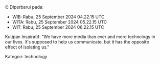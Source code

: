 ⏰ Diperbarui pada:
- WIB: Rabu, 25 September 2024 04.22.15 UTC
- WITA: Rabu, 25 September 2024 05.22.15 UTC
- WIT: Rabu, 25 September 2024 06.22.15 UTC

Kutipan Inspiratif:
"We have more media than ever and more technology in our lives. It's supposed to help us communicate, but it has the opposite effect of isolating us."


Kategori: technology


